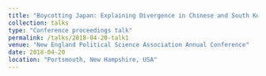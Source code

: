 ```yaml
---
title: "Boycotting Japan: Explaining Divergence in Chinese and South Korean Economic Backlash"
collection: talks
type: "Conference proceedings talk"
permalink: /talks/2018-04-20-talk1
venue: "New England Political Science Association Annual Conference"
date: 2018-04-20
location: "Portsmouth, New Hampshire, USA"
---
```



